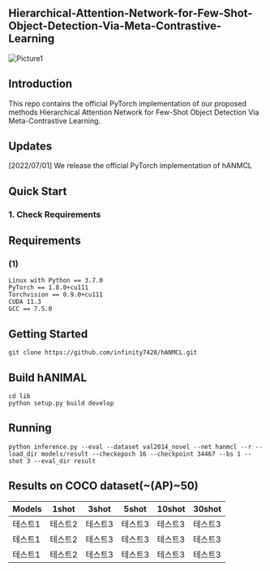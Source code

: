 ## Hierarchical-Attention-Network-for-Few-Shot-Object-Detection-Via-Meta-Contrastive-Learning
![Picture1](https://user-images.githubusercontent.com/59869350/179343518-7ae94313-66e6-45a7-b5e2-f57a2c069827.png)


## Introduction
This repo contains the official PyTorch implementation of our proposed methods Hierarchical Attention Network for Few-Shot Object Detection Via Meta-Contrastive Learning.

## Updates
[2022/07/01] We release the official PyTorch implementation of hANMCL

## Quick Start
### 1. Check Requirements

## Requirements
### (1)
<pre><code>Linux with Python == 3.7.0
PyTorch == 1.8.0+cu111
Torchvision == 0.9.0+cu111
CUDA 11.3
GCC == 7.5.0</code></pre>

## Getting Started
<pre><code>git clone https://github.com/infinity7428/hANMCL.git</code></pre>

## Build hANIMAL
<pre><code>cd lib
python setup.py build develop</code></pre>

## Running
<pre><code>python inference.py --eval --dataset val2014_novel --net hanmcl --r --load_dir models/result --checkepoch 16 --checkpoint 34467 --bs 1 --shot 3 --eval_dir result</code></pre>
> 

## Results on COCO dataset(~(AP)~50)
|Models|1shot|3shot|5shot|10shot|30shot|
|-----------|--------|--------|--------|--------|--------|
|테스트1|테스트2|테스트3|테스트3|테스트3|테스트3|
|테스트1|테스트2|테스트3|테스트3|테스트3|테스트3|
|테스트1|테스트2|테스트3|테스트3|테스트3|테스트3|
